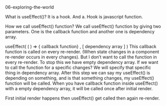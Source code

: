 06-exploring-the-world

What is useEffect()?
It is a hook. And a. Hook is javascript function.

How we call useEffect() function?
We call useEffect() function by giving two parameters. One is the callback function and another one is dependency array.

useEffect( ( ) => { callback function} , [ dependency array ] )
This callback function is called on every re-render. (When state changes in a component re-render occurs in every changes). But I don’t want to call the function in every re-render. To stop this we have empty dependency array. If we want to call the function for a specific changes? We will specify that specific thing in dependency array. After this step we can say my useEffect() is depending on something, and is that something changes, my useEffect() function will be called.
When you have callback function inside useEffect() with a empty dependency array, it will be called once after initial render.

First initial render happens then useEffect() get called then again re-render.
